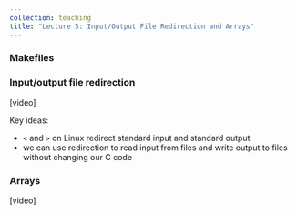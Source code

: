 ```yaml
---
collection: teaching
title: "Lecture 5: Input/Output File Redirection and Arrays"
---
```


### Makefiles

### Input/output file redirection
[video]

Key ideas:
* `<` and `>` on Linux redirect standard input and standard output
* we can use redirection to read input from files and write output to files
	without changing our C code

### Arrays
[video]
